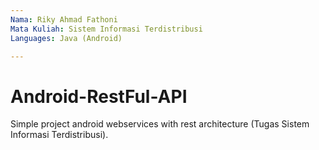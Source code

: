 ```yaml
---
Nama: Riky Ahmad Fathoni
Mata Kuliah: Sistem Informasi Terdistribusi
Languages: Java (Android)

---
```


Android-RestFul-API
=========

Simple project android webservices with rest architecture (Tugas Sistem Informasi Terdistribusi).
